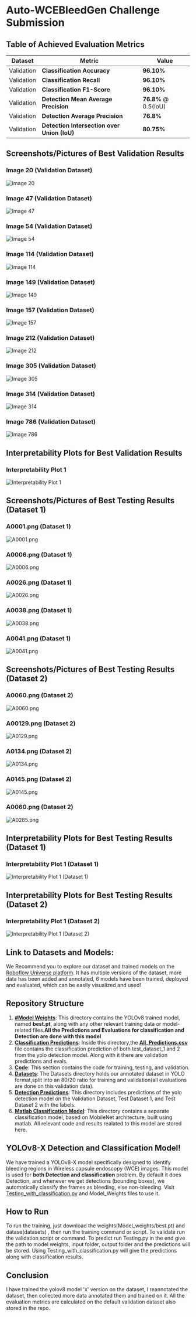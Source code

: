 # Auto-WCEBleedGen Challenge Submission

## Table of Achieved Evaluation Metrics

| Dataset    | Metric                                      | Value                |
| ---------- | ------------------------------------------- | -------------------- |
| Validation | **Classification Accuracy**                 | **96.10%**           |
| Validation | **Classification Recall**                   | **96.10%**           |
| Validation | **Classification F1-Score**                 | **96.10%**           |
| Validation | **Detection Mean Average Precision**        | **76.8%** @ 0.5(IoU) |
| Validation | **Detection Average Precision**             | **76.8%**            |
| Validation | **Detection Intersection over Union (IoU)** | **80.75%**           |

## Screenshots/Pictures of Best Validation Results

### Image 20 (Validation Dataset)

![Image 20](Detection_Predictions/validation/img-20-_png_jpg.rf.af18786f8de1f8982a0682bac1a8b529.jpg)

### Image 47 (Validation Dataset)

![Image 47](Detection_Predictions/validation/img-47-_png_jpg.rf.30b4e1998b43b09def5e6b834803c050.jpg)

### Image 54 (Validation Dataset)

![Image 54](Detection_Predictions/validation/img-54-_png_jpg.rf.61c88ed1508f277adf41ebd28a2b0bc1.jpg)

### Image 114 (Validation Dataset)

![Image 114](Detection_Predictions/validation/img-114-_png_jpg.rf.c546305f452ee31659ddcf4b8be6911f.jpg)

### Image 149 (Validation Dataset)

![Image 149](Detection_Predictions/validation/img-149-_png_jpg.rf.b4e7d488af5d4e43f57ad0bfce5961d0.jpg)

### Image 157 (Validation Dataset)

![Image 157](Detection_Predictions/validation/img-157-_png_jpg.rf.0fe24c07220a083cd41846b4fe5efb7d.jpg)

### Image 212 (Validation Dataset)

![Image 212](Detection_Predictions/validation/img-212-_png_jpg.rf.13173dbff86234bb7e94d731a9938626.jpg)

### Image 305 (Validation Dataset)

![Image 305](Detection_Predictions/validation/img-305-_png_jpg.rf.36d0534520f464d319826af3461a4320.jpg)

### Image 314 (Validation Dataset)

![Image 314](Detection_Predictions/validation/img-314-_png_jpg.rf.84a0cdeda1ee24e6c164d386166278d5.jpg)

### Image 786 (Validation Dataset)

![Image 786](Detection_Predictions/validation/img-786-_png_jpg.rf.f8f9590f1c5a553515c52cb2f6acd4b5.jpg)

## Interpretability Plots for Best Validation Results

### Interpretability Plot 1

![Interpretability Plot 1](path_to_plot_1.png)

## Screenshots/Pictures of Best Testing Results (Dataset 1)

### A0001.png (Dataset 1)

![A0001.png](Detection_Predictions/test_dataset_1/A0001.png)

### A0006.png (Dataset 1)

![A0006.png](Detection_Predictions/test_dataset_1/A0006.png)

### A0026.png (Dataset 1)

![A0026.png](Detection_Predictions/test_dataset_1/A0026.png)

### A0038.png (Dataset 1)

![A0038.png](Detection_Predictions/test_dataset_1/A0038.png)

### A0041.png (Dataset 1)

![A0041.png](Detection_Predictions/test_dataset_1/A0041.png)

<!-- Repeat the pattern for images 3-5 (Dataset 1) -->

## Screenshots/Pictures of Best Testing Results (Dataset 2)

### A0060.png (Dataset 2)

![A0060.png](Detection_Predictions/test_dataset_2/A0060.png)

### A00129.png (Dataset 2)

![A0129.png](Detection_Predictions/test_dataset_2/A0129.png)

### A0134.png (Dataset 2)

![A0134.png](Detection_Predictions/test_dataset_2/A0134.png)

### A0145.png (Dataset 2)

![A0145.png](Detection_Predictions/test_dataset_2/A0145.png)

### A0060.png (Dataset 2)

![A0285.png](Detection_Predictions/test_dataset_2/A0285.png)

## Interpretability Plots for Best Testing Results (Dataset 1)

### Interpretability Plot 1 (Dataset 1)

![Interpretability Plot 1 (Dataset 1)](path_to_plot_1_dataset1.png)

## Interpretability Plots for Best Testing Results (Dataset 2)

### Interpretability Plot 1 (Dataset 2)

![Interpretability Plot 1 (Dataset 2)](path_to_plot_1_dataset2.png)

## Link to Datasets and Models:

We Recommend you to explore our dataset and trained models on the [Roboflow Universe platform](https://universe.roboflow.com/wce-fpcql/wce_clean_train_2.0).
It has multiple versions of the dataset, more data has been added and annotated, 6 models have been trained, deployed and evaluated, which can be easily visualized and used!

## Repository Structure

1. [**#Model Weights**](#Model_Weights):
   This directory contains the YOLOv8 trained model, named **best.pt**, along with any other relevant training data or model-related files.**All the Predictions and Evaluations for classification and Detection are done with this model**
2. [**Classification Predictions**](Classification_Predictions):
   Inside this directory,the [**All_Predictions.csv**](Classification_Predictions/All_Predictions.csv) file contains the classification prediction of both test_dataset_1 and 2 from the yolo detection model.
   Along with it there are validation predictions and evals.
3. [**Code**](Code):
   This section contains the code for training, testing, and validation.
4. [**Datasets**](Datasets):
   The Datasets directory holds our annotated dataset in YOLO format,split into an 80/20 ratio for training and validation(all evaluations are done on this validation data).
5. [**Detection Predictions**](Detection_Predictions):
   This directory includes predictions of the yolo detection model on the Validation Dataset, Test Dataset 1, and Test Dataset 2 with the labels.
6. [**Matlab Classification Model**](Matlab_Classification_Model):
   This directory contains a separate classification model, based on MobileNet architecture, built using matlab. All relevant code and results realated to this model are stored here.

## YOLOv8-X Detection and Classification Model!

We have trained a YOLOv8-X model specifically designed to identify bleeding regions in Wireless capsule endoscopy (WCE) images. This model is used for **both Detection and classification** problem. By default it does Detection, and whenever we get detections (bounding boxes), we automatically classify the frames as bleeding, else non-bleeding. Visit [Testing_with_classification.py](Code/Testing_with_classification.py) and Model_Weights files to use it.

## How to Run

To run the training, just download the weights(Model_weights/best.pt) and datase(datasets) , then run the training command or script.
To validate run the validation script or command.
To predict run Testing.py in the end give the path to model weights, input folder, output folder and the predictions will be stored.
Using Testing_with_classification.py will give the predictions along with classification results.

## Conclusion

I have trained the yolov8 model 'x' version on the dataset, I reannotated the dataset, then collected more data annotated them and trained on it. All the evaluation metrics are calculated on the default validation dataset also stored in the repo.
